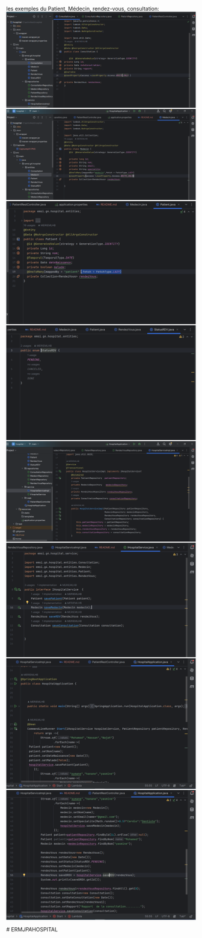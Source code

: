 les exemples  du Patient, Médecin, rendez-vous, consultation:
<img src="Captures/Capturetp01.PNG">
<img src="Captures/Capturetp02.PNG">
<img src="Captures/Capturetp03.PNG">
<img src="Captures/Capturetp04.PNG">
<img src="Captures/Capturetp05.PNG">
<img src="Captures/Capturetp06.PNG">
<img src="Captures/Capturetp07.PNG">
<img src="Captures/Capturetp08.PNG">


#   E R M _ J P A _ H O S P I T A L 
 
 
